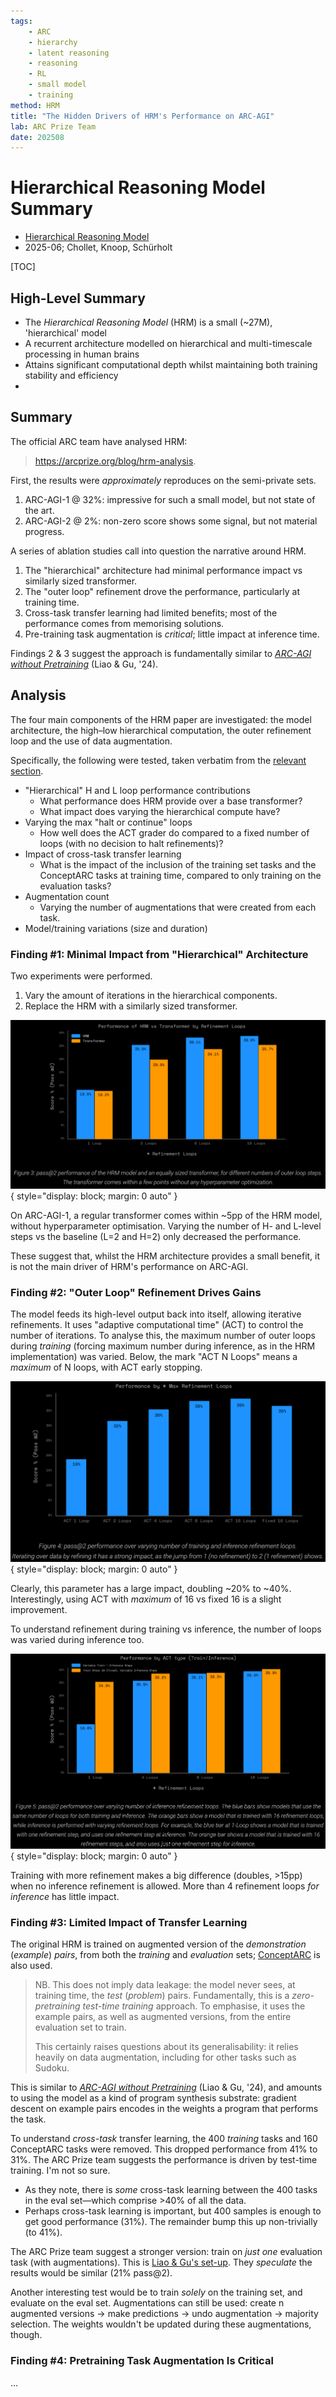 ```yaml
---
tags:
    - ARC
    - hierarchy
    - latent reasoning
    - reasoning
    - RL
    - small model
    - training
method: HRM
title: "The Hidden Drivers of HRM's Performance on ARC-AGI"
lab: ARC Prize Team
date: 202508
---
```


# Hierarchical Reasoning Model Summary

-   [Hierarchical Reasoning Model](https://arcprize.org/blog/hrm-analysis)
-   2025-06; Chollet, Knoop, Schürholt

[TOC]


## High-Level Summary

-   The *Hierarchical Reasoning Model* (HRM) is a small (~27M), 'hierarchical' model
-   A recurrent architecture modelled on hierarchical and multi-timescale processing in human brains
-   Attains significant computational depth whilst maintaining both training stability and efficiency
-   




## Summary

The official ARC team have analysed HRM:

>   https://arcprize.org/blog/hrm-analysis.

First, the results were *approximately* reproduces on the semi-private sets.

1.  ARC-AGI-1 @ 32%: impressive for such a small model, but not state of the art.
2.  ARC-AGI-2 @ 2%: non-zero score shows some signal, but not material progress.

A series of ablation studies call into question the narrative around HRM.

1.  The "hierarchical" architecture had minimal performance impact vs similarly sized transformer.
2.  The "outer loop" refinement drove the performance, particularly at training time.
3.  Cross-task transfer learning had limited benefits; most of the performance comes from memorising solutions.
4.  Pre-training task augmentation is *critical*; little impact at inference time.

Findings 2 & 3 suggest the approach is fundamentally similar to [*ARC-AGI without Pretraining*](https://arxiv.org/pdf/2411.02272) (Liao & Gu, '24).


## Analysis

The four main components of the HRM paper are investigated:
    the model architecture,
    the high–low hierarchical computation,
    the outer refinement loop
and
    the use of data augmentation.

Specifically, the following were tested, taken verbatim from the [relevant section](https://arcprize.org/blog/hrm-analysis#analyzing-hrms-contribution-to-arc-scores).

-   "Hierarchical" H and L loop performance contributions
    -   What performance does HRM provide over a base transformer?
    -   What impact does varying the hierarchical compute have?
-   Varying the max "halt or continue" loops
    -   How well does the ACT grader do compared to a fixed number of loops (with no decision to halt refinements)?
-   Impact of cross-task transfer learning
    -   What is the impact of the inclusion of the training set tasks and the ConceptARC tasks at training time, compared to only training on the evaluation tasks?
-   Augmentation count
    -   Varying the number of augmentations that were created from each task.
-   Model/training variations (size and duration)


### Finding #1: Minimal Impact from "Hierarchical" Architecture

Two experiments were performed.

1.  Vary the amount of iterations in the hierarchical components.
2.  Replace the HRM with a similarly sized transformer.

![HRM vs Transformer by Refinement Loops](attachments/HRM%20-%20ARC%20-%20HRM%20vs%20Transformer.png){ style="display: block; margin: 0 auto" }

On ARC-AGI-1, a regular transformer comes within ~5pp of the HRM model, without hyperparameter optimisation. Varying the number of H- and L-level steps vs the baseline (L=2 and H=2) only decreased the performance.

These suggest that, whilst the HRM architecture provides a small benefit, it is not the main driver of HRM's performance on ARC-AGI.


### Finding #2: "Outer Loop" Refinement Drives Gains

The model feeds its high-level output back into itself, allowing iterative refinements. It uses "adaptive computational time" (ACT) to control the number of iterations. To analyse this, the maximum number of outer loops during *training* (forcing maximum number during inference, as in the HRM implementation) was varied. Below, the mark "ACT N Loops" means a *maximum* of N loops, with ACT early stopping.

![Performance by Max Loops](attachments/HRM%20-%20ARC%20-%20Performance%20by%20Max%20Loops.png){ style="display: block; margin: 0 auto" }

Clearly, this parameter has a large impact, doubling ~20% to ~40%. Interestingly, using ACT with *maximum* of 16 vs fixed 16 is a slight improvement.

To understand refinement during training vs inference, the number of loops was varied during inference too.

![Performance by ACT Type](attachments/HRM%20-%20ARC%20-%20Performance%20by%20ACT%20Type.png){ style="display: block; margin: 0 auto" }

Training with more refinement makes a big difference (doubles, >15pp) when no inference refinement is allowed. More than 4 refinement loops *for inference* has little impact.


### Finding #3: Limited Impact of Transfer Learning

The original HRM is trained on augmented version of the *demonstration* (*example*) *pairs*, from both the *training* and *evaluation* sets; [ConceptARC](https://arxiv.org/abs/2305.07141) is also used.

>   NB. This does not imply data leakage: the model never sees, at training time, the *test* (*problem*) pairs. Fundamentally, this is a *zero-pretraining test-time training* approach. To emphasise, it uses the example pairs, as well as augmented versions, from the entire evaluation set to train.
>
>   This certainly raises questions about its generalisability: it relies heavily on data augmentation, including for other tasks such as Sudoku.

This is similar to [*ARC-AGI without Pretraining*](https://arxiv.org/pdf/2411.02272) (Liao & Gu, '24), and amounts to using the model as a kind of program synthesis substrate: gradient descent on example pairs encodes in the weights a program that performs the task.

To understand *cross-task* transfer learning, the 400 *training* tasks and 160 ConceptARC tasks were removed. This dropped performance from 41% to 31%. The ARC Prize team suggests the performance is driven by test-time training. I'm not so sure.

-   As they note, there is *some* cross-task learning between the 400 tasks in the eval set—which comprise >40% of all the data.
-   Perhaps cross-task learning is important, but 400 samples is enough to get good performance (31%). The remainder bump this up non-trivially (to 41%).

The ARC Prize team suggest a stronger version: train on *just one* evaluation task (with augmentations). This is [Liao & Gu's set-up](https://arxiv.org/pdf/2411.02272). They *speculate* the results would be similar (21% pass@2).

Another interesting test would be to train *solely* on the training set, and evaluate on the eval set. Augmentations can still be used: create n augmented versions → make predictions → undo augmentation → majority selection. The weights wouldn't be updated during these augmentations, though.


### Finding #4: Pretraining Task Augmentation Is Critical

...
